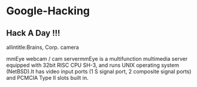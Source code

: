 # Google-Hacking
## Hack A Day !!!

allintitle:Brains, Corp. camera

mmEye webcam / cam servermmEye is a multifunction multimedia server equipped with 32bit RISC CPU SH-3, and runs UNIX operating system (NetBSD).It has video input ports (1 S signal port, 2 composite signal ports) and PCMCIA Type II slots built in.
